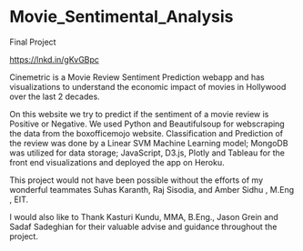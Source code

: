 # Movie_Sentimental_Analysis
Final Project



https://lnkd.in/gKvGBpc

Cinemetric is a Movie Review Sentiment Prediction webapp and has visualizations to understand the economic impact of movies in Hollywood over the last 2 decades.

On this website we try to predict if the sentiment of a movie review is Positive or Negative. We used Python and Beautifulsoup for webscraping the data from the boxofficemojo website.
Classification and Prediction of the review was done by a Linear SVM Machine Learning model; MongoDB was utilized for data storage; JavaScript, D3.js, Plotly and Tableau for the front end visualizations and deployed the app on Heroku.

This project would not have been possible without the efforts of my wonderful teammates Suhas Karanth, Raj Sisodia, and Amber Sidhu , M.Eng , EIT.

I would also like to Thank Kasturi Kundu, MMA, B.Eng., Jason Grein and Sadaf Sadeghian for their valuable advise and guidance throughout the project.
